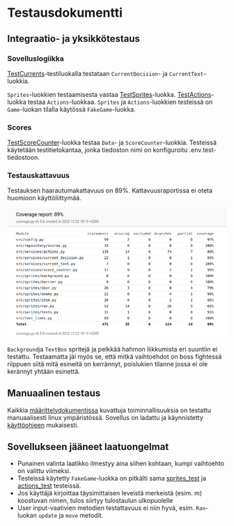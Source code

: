 # Testausdokumentti
## Integraatio- ja yksikkötestaus
### Sovelluslogiikka
[TestCurrents](https://github.com/emlyy/ot-harjoitustyo/blob/master/src/tests/currents_test.py)-testiluokalla testataan `CurrentDecision`- ja `CurrentText`-luokkia.

`Sprites`-luokkien testaamisesta vastaa [TestSprites](https://github.com/emlyy/ot-harjoitustyo/blob/master/src/tests/sprites_test.py)-luokka.
[TestActions](https://github.com/emlyy/ot-harjoitustyo/blob/master/src/tests/actions_test.py)-luokka testaa `Actions`-luokkaa. `Sprites` ja `Actions`-luokkien testeissä on `Game`-luokan tilalla käytössä `FakeGame`-luokka.

### Scores
[TestScoreCounter](https://github.com/emlyy/ot-harjoitustyo/blob/master/src/tests/scores_test.py)-luokka testaa `Data`- ja `ScoreCounter`-luokkia. Testeissä käytetään testitietokantaa, jonka tiedoston nimi on konfiguroitu .env.test-tiedostoon.

### Testauskattavuus
Testauksen haarautumakattavuus on 89%. Kattavuusraportissa ei oteta huomioon käyttöliittymää.

![coverage-report](https://github.com/emlyy/ot-harjoitustyo/blob/master/dokumentaatio/kuvat/coverage-report.png)

`Background`ja `TextBox` spritejä ja pelkkää hahmon liikkumista eri suuntiin ei testattu. Testaamatta jäi myös se, että mitkä vaihtoehdot on boss fightessä riippuen siitä mitä esineitä on kerrännyt, poislukien tilanne jossa ei ole kerännyt yhtään esinettä.

## Manuaalinen testaus
Kaikkia [määrittelydokumentissa](https://github.com/emlyy/ot-harjoitustyo/blob/master/dokumentaatio/vaatimusmaarittely.md) kuvattuja toiminnallisuuksia on testattu manuaalisesti linux ympäristössä. Sovellus on ladattu ja käynnistetty [käyttöohjeen](https://github.com/emlyy/ot-harjoitustyo/blob/master/dokumentaatio/kayttoohje.md) mukaisesti.

## Sovellukseen jääneet laatuongelmat
* Punainen valinta laatikko ilmestyy aina siihen kohtaan, kumpi vaihtoehto on valittu viimeksi.
* Testeissä käytetty `FakeGame`-luokka on pitkälti sama [sprites_test](https://github.com/emlyy/ot-harjoitustyo/blob/master/src/tests/sprites_test.py) ja [actions_test](https://github.com/emlyy/ot-harjoitustyo/blob/master/src/tests/actions_test.py) testeissä.
* Jos käyttäjä kirjoittaa täysimittaisen leveistä merkeistä (esim. m) koostuvan nimen, tulos siirtyy tulostaulun ulkopuolelle
* User input-vaativien metodien testattavuus ei niin hyvä, esim. `Ran`-luokan `update` ja `move` metodit.
